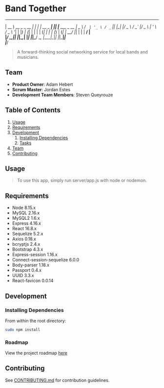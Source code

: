 # Band Together

  ____                  _     _____                _   _               
 | __ )  __ _ _ __   __| |  _|_   _|__   __ _  ___| |_| |__   ___ _ __ 
 |  _ \ / _` | '_ \ / _` |_| |_| |/ _ \ / _` |/ _ \ __| '_ \ / _ \ '__|
 | |_) | (_| | | | | (_| |_   _| | (_) | (_| |  __/ |_| | | |  __/ |   
 |____/ \__,_|_| |_|\__,_| |_| |_|\___/ \__, |\___|\__|_| |_|\___|_|   
                                        |___/                          

> A forward-thinking social networking service for local bands and musicians.

## Team

  - __Product Owner__: Adam Hebert
  - __Scrum Master__: Jordan Estes
  - __Development Team Members__: Steven Queyrouze

## Table of Contents

1. [Usage](#Usage)
1. [Requirements](#requirements)
1. [Development](#development)
    1. [Installing Dependencies](#installing-dependencies)
    1. [Tasks](#tasks)
1. [Team](#team)
1. [Contributing](#contributing)

## Usage

> To use this app, simply run server/app.js with node or nodemon.

## Requirements

- Node 8.15.x
- MySQL 2.16.x
- MySQL2 1.6.x
- Express 4.16.x
- React 16.8.x
- Sequelize 5.2.x
- Axios 0.18.x
- bcryptjs 2.4.x
- Bootstrap 4.3.x
- Express-session 1.16.x
- Connect-session-sequelize 6.0.0
- Body-parser 1.18.x
- Passport 0.4.x
- UUID 3.3.x
- React-favicon 0.0.14

## Development

### Installing Dependencies

From within the root directory:

```sh
sudo npm install
```

### Roadmap

View the project roadmap [here](LINK_TO_PROJECT_ISSUES)


## Contributing

See [CONTRIBUTING.md](CONTRIBUTING.md) for contribution guidelines.
